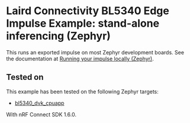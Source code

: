 # Laird Connectivity BL5340 Edge Impulse Example: stand-alone inferencing (Zephyr)

This runs an exported impulse on most Zephyr development boards. See the documentation at [Running your impulse locally (Zephyr)](https://docs.edgeimpulse.com/docs/running-your-impulse-locally-zephyr).

## Tested on

This example has been tested on the following Zephyr targets:

* [bl5340_dvk_cpuapp](https://docs.zephyrproject.org/latest/boards/arm/bl5340_dvk/doc/index.html)

With nRF Connect SDK 1.6.0.
